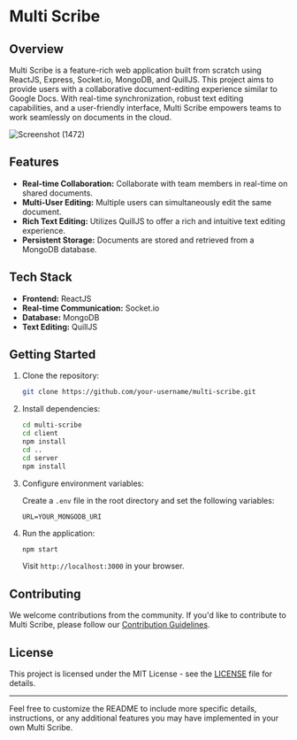 # Multi Scribe 

## Overview

Multi Scribe is a feature-rich web application built from scratch using ReactJS, Express, Socket.io, MongoDB, and QuillJS. This project aims to provide users with a collaborative document-editing experience similar to Google Docs. With real-time synchronization, robust text editing capabilities, and a user-friendly interface, Multi Scribe empowers teams to work seamlessly on documents in the cloud.

![Screenshot (1472)](https://github.com/HIMU-2001/Multi_Scribe/assets/100105826/70d02bbf-c3c9-4fb8-833b-9a7bfbb8264f)

## Features

- **Real-time Collaboration:** Collaborate with team members in real-time on shared documents.
- **Multi-User Editing:** Multiple users can simultaneously edit the same document.
- **Rich Text Editing:** Utilizes QuillJS to offer a rich and intuitive text editing experience.
- **Persistent Storage:** Documents are stored and retrieved from a MongoDB database.

## Tech Stack

- **Frontend:** ReactJS
- **Real-time Communication:** Socket.io
- **Database:** MongoDB
- **Text Editing:** QuillJS

## Getting Started

1. Clone the repository:

   ```bash
   git clone https://github.com/your-username/multi-scribe.git
   ```

2. Install dependencies:

   ```bash
   cd multi-scribe
   cd client
   npm install
   cd ..
   cd server
   npm install
   ```

3. Configure environment variables:

   Create a `.env` file in the root directory and set the following variables:

   ```env
   URL=YOUR_MONGODB_URI
   ```

4. Run the application:

   ```bash
   npm start
   ```

   Visit `http://localhost:3000` in your browser.

## Contributing

We welcome contributions from the community. If you'd like to contribute to Multi Scribe, please follow our [Contribution Guidelines](CONTRIBUTING.md).

## License

This project is licensed under the MIT License - see the [LICENSE](LICENSE) file for details.


---

Feel free to customize the README to include more specific details, instructions, or any additional features you may have implemented in your own Multi Scribe.
